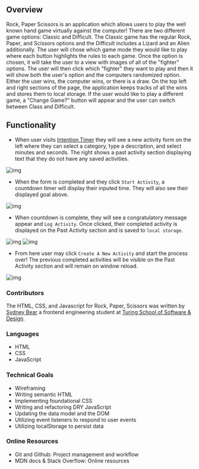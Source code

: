 ## Overview
Rock, Paper Scissors is an application which allows users to play the well known hand game virtually against the computer! There are two different game options: Classic and Difficult. The Classic game has the regular Rock, Paper, and Scissors options and the Difficult includes a Lizard and an Alien additionally.  The user will chose which game mode they would like to play where each button highlights the rules to each game. Once the option is chosen, it will take the user to a view with images of all of the "fighter" options. The user will then click which "fighter" they want to play and then it will show both the user's option and the computers randomized option. Either the user wins, the computer wins, or there is a draw. On the top left and right sections of the page, the application keeps tracks of all the wins and stores them to local storage. If the user would like to play a different game, a "Change Game?" button will appear and the user can switch between Class and Difficult.  

## Functionality
-   When user visits [Intention Timer](https://rachaelcarroll.github.io/intention-timer/) they will see a new activity form on the left where they can select a category, type a description, and select minutes and seconds. The right shows a past activity section displaying text that they do not have any saved activities.

![img](assets/main-view.png)

- When the form is completed and they click `Start Activity`, a countdown timer will display their inputed time. They will also see their displayed goal above.

![img](assets/timer-view.png)

- When countdown is complete, they will see a congratulatory message appear and `Log Activity`.  Once clicked, their completed activity is displayed on the Past Activity section and is saved to `local storage`.

![img](assets/completed-view.png)
![img](assets/create-new.png)

-   From here user may click `Create A New Activity` and start the process over!  The previous completed activities will be visible on the Past Activity section and will remain on window reload.  

![img](assets/saved-view.png)

### Contributors
The HTML, CSS, and Javascript for Rock, Paper, Scissors was written by [Sydney Bear](https://github.com/sydnerd) a frontend engineering student at [Turing School of Software & Design](https://turing.edu/).

### Languages
* HTML
* CSS
* JavaScript

### Technical Goals
* Wireframing
* Writing semantic HTML
* Implementing foundational CSS
* Writing and refactoring DRY JavaScript
* Updating the data model and the DOM
* Utilizing event listeners to respond to user events
* Utilizing localStorage to persist data

### Online Resources
* Git and Github: Project management and workflow
* MDN docs & Stack Overflow: Online resources
